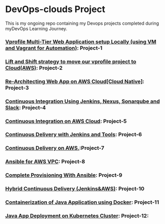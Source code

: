 # DevOps-clouds Project
 This is my ongoing repo containing my Devops projects completed during myDevOps Learning Journey.
 
### [Vprofile Multi-Tier Web Application setup Locally (using VM and Vagrant for Automation)](Vprofile%20Multi-Tier%20Web%20Application%20setup%20Locally%20%28using%20VM%20and%20Vagrant%20for%20Automation%29): Project-1

### [Lift and Shift strategy to move our vprofile project to Cloud(AWS)](Lift%20and%20Shift%20strategy%20to%20move%20our%20vprofile%20project%20to%20Cloud(AWS)): Project-2

### [Re-Architecting Web App on AWS Cloud[Cloud Native]](Re-Architecting%20Web%20App%20on%20AWS%20Cloud%5BCloud%20Native%5D): Project-3

### [Continuous Integration Using Jenkins, Nexus, Sonarqube and Slack](Continuous%20Integration%20Using%20Jenkins,%20Nexus,%20Sonarqube%20and%20Slack): Project-4

### [Continuous Integration on AWS Cloud](Continuous%20Integration%20on%20AWS%20Cloud): Project-5

### [Continuous Delivery with Jenkins and Tools](Continuous%20Delivery%20with%20Jenkins%20and%20Tools): Project-6

### [Continuous Delivery on AWS.](Continuous%20Delivery%20on%20AWS.):Project-7

### [Ansible for AWS VPC](Ansible%20for%20AWS%20VPC): Project-8

### [Complete Provisioning With Ansible](Complete%20Provisioning%20With%20Ansible): Project-9

### [Hybrid Continuous Delivery (Jenkins&AWS)](Hybrid%20Continuous%20Delivery%20(Jenkins%26AWS)): Project-10

### [Containerization of Java Application using Docker](Containerization%20of%20Java%20Application%20using%20Docker): Project-11

### [Java App Deployment on Kubernetes Cluster](Java%20App%20Deployment%20on%20Kubernetes%20Cluster): Project-12:


